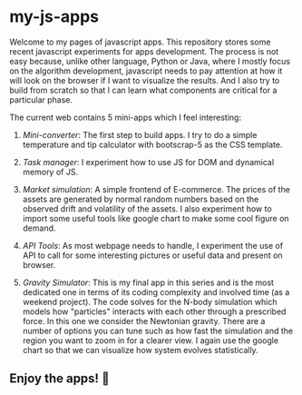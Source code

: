 # my-js-apps

Welcome to my pages of javascript apps. This repository stores some recent javascript experiments for apps development. The process is not easy because, unlike other language, Python or Java, where I mostly focus on the algorithm development, javascript needs to pay attention at how it will look on the browser if I want to visualize the results. And I also try to build from scratch so that I can learn what components are critical for a particular phase. 

The current web contains 5 mini-apps which I feel interesting:

1. *Mini-converter*: The first step to build apps. I try to do a simple temperature and tip calculator with bootscrap-5 as the CSS template. 

2. *Task manager*: I experiment how to use JS for DOM and dynamical memory of JS. 

3. *Market simulation*: A simple frontend of E-commerce. The prices of the assets are generated by normal random numbers based on the observed drift and volatility of the assets. I also experiment how to import some useful tools like google chart to make some cool figure on demand. 

4. *API Tools*: As most webpage needs to handle, I experiment the use of API to call for some interesting pictures or useful data and present on browser. 

5. *Gravity Simulator*: This is my final app in this series and is the most dedicated one in terms of its coding complexity and involved time (as a weekend project). The code solves for the N-body simulation which models how "particles" interacts with each other through a prescribed force. In this one we consider the Newtonian gravity. There are a number of options you can tune such as how fast the simulation and the region you want to zoom in for a clearer view. I again use the google chart so that we can visualize how system evolves statistically.  

## Enjoy the apps! 🙂
